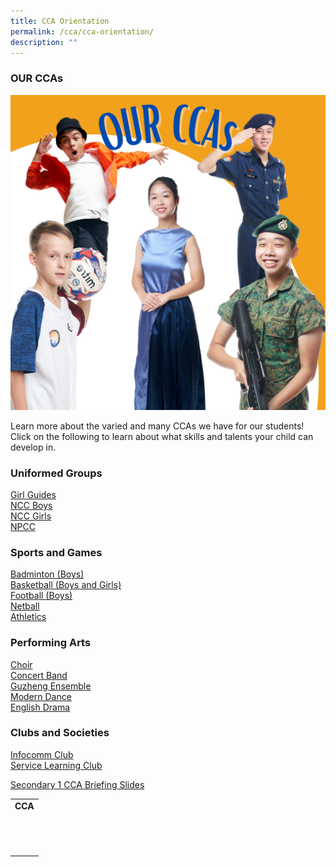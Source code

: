 ```yaml
---
title: CCA Orientation
permalink: /cca/cca-orientation/
description: ""
---
```

### OUR CCAs

![OUR CCAs](/images/OUR%20CCAs.png)

Learn more about the varied and many CCAs we have for our students!
Click on the following to learn about what skills and talents your child can develop in.


### Uniformed Groups

[Girl Guides](/cca/uniformed-groups/girl-guides) <br>
[NCC Boys](/cca/uniformed-groups/national-cadet-corps-ncc-land-boys) <br>
[NCC Girls](/cca/uniformed-groups/national-cadet-corps-ncc-land-girls) <br>
[NPCC](/cca/uniformed-groups/national-police-cadet-corps-npcc-boys)


### Sports and Games

[Badminton (Boys)](/cca/sports/badminton-boys) <br> 
[Basketball (Boys and Girls)](/cca/sports/basketball-boys-n-girls) <br>
[Football (Boys)](/cca/sports/football-boys) <br>
[Netball](/cca/sports/netball) <br>
[Athletics](/cca/sports/athletics)


### Performing Arts

[Choir](/cca/performing-arts/choir) <br>
[Concert Band](/cca/performing-arts/concert-band) <br>
[Guzheng Ensemble](/cca/performing-arts/guzheng-ensemble) <br>
[Modern Dance](/cca/performing-arts/modern-dance) <br>
[English Drama](/cca/performing-arts/english-drama)


### Clubs and Societies

[Infocomm Club](/cca/clubs/infocomm-club) <br>
[Service Learning Club](/cca/clubs/service-learning-club)

[Secondary 1 CCA Briefing Slides](/files/Secondary%201%20CCA%20Briefing%20Slides%202023.pdf)

|   |
|:-:|
| **CCA**  |
|   |
|   |
|   |
|   |
|   |
|   |
|   |
|   |
|   |
|   |
|   |
|   |
|   |